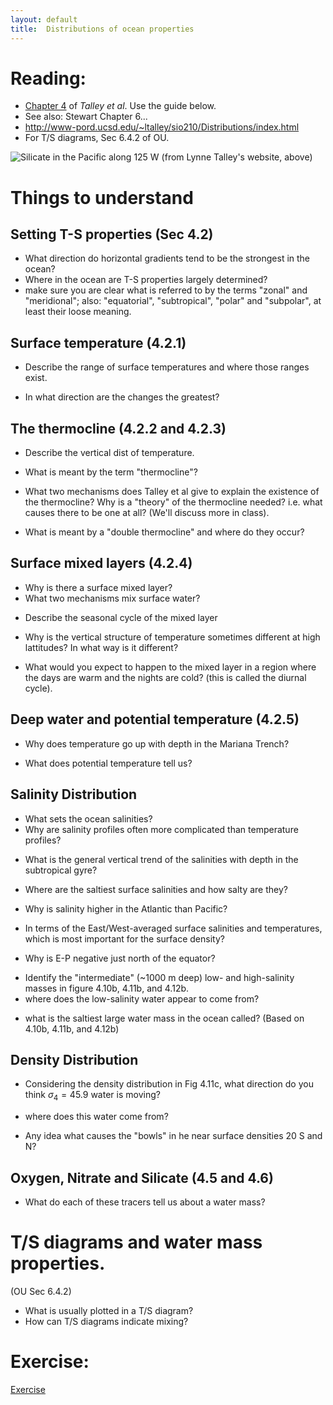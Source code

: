 ```yaml
---
layout: default
title:  Distributions of ocean properties
---
```



# Reading:
   - [Chapter 4](http://web.uvic.ca/~jklymak/Eos314/DescPo/chapter_4Opt.pdf) of *Talley et al*.  Use the guide below.
   - See also: Stewart Chapter 6...
   - <http://www-pord.ucsd.edu/~ltalley/sio210/Distributions/index.html>
   - For T/S diagrams, Sec 6.4.2 of OU.

![Silicate in the Pacific along 125 W (from Lynne Talley's website, above)](../../figs/P16_SILCATSm.jpg)

# Things to understand

## Setting T-S properties (Sec 4.2)

  - What direction do horizontal gradients tend to be the strongest
      in the ocean?
  - Where in the ocean are T-S properties largely determined?
  - make sure you are clear what is referred to by the terms "zonal"
    and "meridional";  also: "equatorial", "subtropical", "polar" and
    "subpolar", at least their loose meaning.
<!-- ; in the surface mixed layer. They are changed some by mixing and a
; little by geothermal heating. -->

## Surface temperature (4.2.1)
  - Describe the range of surface temperatures and where those
      ranges exist.
<!-- ; 29 in tropics to -2 near poles -->
  - In what direction are the changes the greatest?
<!-- ; Almost all N-S -->

## The thermocline (4.2.2 and 4.2.3)
  - Describe the vertical dist of temperature.
<!-- ; There is usually a shallow mixed layer 50-200 m thick.
; beneath is a sharp thermocline, where the temperature rapidly
; decreases, and then a more gradual decrease.  This is often fit with
; an exponential. -->
  - What is meant by the term "thermocline"?
<!-- ; any region of sharp change of the temperature. -->
  - What two mechanisms does Talley et al give to explain the
      existence of the thermocline?  Why is a "theory" of the
      thermocline needed?  i.e. what causes there to be one at all?
      (We'll discuss more in class).
<!-- ; The thermocline represents warm water being put into the deep ocean.
; If the ocean was just mixed vertically, one might think that the
; whole ocean beneath one point would be one temperature.  However,
; there is cold water at the poles, and warm near the equator.  Thus
; the mixing in the vertical is balanced by a slumping in the
; horizontal. Luyten and Pedlosky also point out that the warm water
; can be pumped down by the wind.  We will examine both further in
; this class. -->
 - What is meant by a "double thermocline" and where do they occur?
<!-- ; midlattidutes denoting "mode water". -->

## Surface mixed layers (4.2.4)
  - Why is there a surface mixed layer?
  - What two mechanisms mix surface water?
<!-- ; Convection (cold water being produced by losing heat to a cold
; atmosphere), and wind mixing (enhanced by Langmuir cells, and other
; turbulent exotica). -->
  - Describe the seasonal cycle of the mixed layer
<!-- ; See figure 4.7. -->
  - Why is the vertical structure of temperature sometimes different
      at high lattitudes?  In what way is it different?
<!-- ; The vertical structure sometimes exhibits a local minima at mid
; depths because the water is produced by melting ice and is therefore
; fresh. -->
  - What would you expect to happen to the mixed layer in a region
      where the days are warm and the nights are cold?  (this is
      called the diurnal cycle).
<!-- ; Daily capping off of temperature.  (see slide) -->

## Deep water and potential temperature (4.2.5)
  - Why does temperature go up with depth in the Mariana Trench?
<!-- ; i.e. from yesterday - water is compressed, causing it to get
; warmer. -->
  - What does potential temperature tell us?
<!-- ; It tells us that the heat content of the water is not actually
; increasing... -->

## Salinity Distribution
  - What sets the ocean salinities?
  - Why are salinity profiles often more complicated than
      temperature profiles?
<!-- ; usually the density does not depend on salinity, so salinity can be "interleaved". -->
  - What is the general vertical trend of the salinities with depth
      in the subtropical gyre?
<!-- ; there is a minimum at about 400 m (eastern), and then it goes up w/ depth. -->
  - Where are the saltiest surface salinities and how salty are
      they?
<!-- ; Med and Red Sea (39 and 41 psu). -->
  - Why is salinity higher in the Atlantic than Pacific?
<!-- ; Largely because of the high evaporation in the Med Sea.  Also E-P is
; larger. -->
  - In terms of the East/West-averaged surface salinities and
      temperatures, which is most important for the surface density?
<!-- ; Temperature is more important. -->
  - Why is E-P negative just north of the equator?
<!-- ; The ITCZ is located there, where there is considerable rain. -->
  - Identify the "intermediate" (~1000 m deep) low- and high-salinity masses in
      figure 4.10b, 4.11b, and 4.12b.
  - where does the low-salinity water appear to come from?
<!-- ; southern ocean at the surface. -->
  - what is the saltiest large water mass in the ocean called? (Based on 4.10b, 4.11b, and 4.12b)
<!-- ; North Atlantic Deep Water. -->

## Density Distribution
  - Considering the density distribution in Fig 4.11c, what direction
      do you think $\sigma_4=45.9$ water is moving?
<!-- ; Northwards -->
  - where does this water come from?
<!-- ; From the Southern Ocean near Antarctica -->
  - Any idea what causes the "bowls" in he near surface densities 20
      S and N?
<!-- ; Wind-driven circulation. -->

## Oxygen, Nitrate and Silicate (4.5 and 4.6)
  - What do each of these tracers tell us about a water mass?
<!-- ; O2: Oxygen is an indicator of how old the water is because of
; respiration, which occurs in the deep unlike photosynthesis.  It is
; also set by the temperature of seawater when it was formed, making
; it somewhat difficult to interpret.
;
; There is an oxygen minimum for a few possible reasons, mostly
; because deep water is "new" as is shallow water, but mid-depth water
; is "old".
;
; Nitrate and Silicate are nutrients.  They tend to be used up by
; biology near the surface, and then rain out to produce high values
; in the deep ocean. -->


# T/S diagrams and water mass properties.

(OU Sec 6.4.2)

 - What is usually plotted in a T/S diagram?
 - How can T/S diagrams indicate mixing?

<!-- ; Need exercise on constructing and interpreting T/S diagrams... -->

# Exercise:

[Exercise](../ExerciseTSdiagrams)
